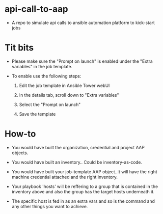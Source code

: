 # api-call-to-aap
- A repo to simulate api calls to ansible automation platform to kick-start jobs

# Tit bits
- Please make sure the "Prompt on launch" is enabled under the "Extra variables" in the job template.

- To enable use the following steps:

  1. Edit the job template in Ansible Tower webUI
  
  2. In the details tab, scroll down to "Extra variables"

  3. Select the "Prompt on launch"
  
  4. Save the template

# How-to

- You would have built the organization, credential and project AAP objects.

- You would have built an inventory.. Could be inventory-as-code.

- You would have built your job-template AAP object..It will have the right machine credential attached and the right inventory.

- Your playbook 'hosts' will be reffering to a group that is contained in the inventory above and also the group has the target hosts underneath it.

- The specific host is fed in as an extra vars and so is the command and any other things you want to achieve.
